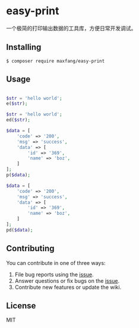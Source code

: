 # easy-print

一个极简的打印输出数据的工具库，方便日常开发调试。

## Installing

```shell
$ composer require maxfang/easy-print
```

## Usage

```php

$str = 'hello world';
e($str);

$str = 'hello world';
ed($str);

$data = [
    'code' => '200',
    'msg' => 'success',
    'data' => [
        'id' => '369',
        'name' => 'boz',
    ]
];
p($data);

$data = [
    'code' => '200',
    'msg' => 'success',
    'data' => [
        'id' => '369',
        'name' => 'boz',
    ]
];
pd($data);

```

## Contributing

You can contribute in one of three ways:

1. File bug reports using the [issue](https://github.com/FX-Max/easy-print/issues).
2. Answer questions or fix bugs on the [issue](https://github.com/FX-Max/easy-print/issues).
3. Contribute new features or update the wiki.

## License

MIT